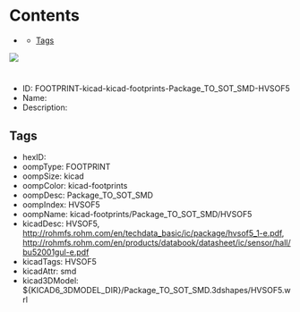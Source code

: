 



Contents
========

* [](#)
	* [Tags](#tags)
  
![][im]
# 

- ID: FOOTPRINT-kicad-kicad-footprints-Package_TO_SOT_SMD-HVSOF5
- Name: 
- Description: 

## Tags

- hexID: 
- oompType: FOOTPRINT
- oompSize: kicad
- oompColor: kicad-footprints
- oompDesc: Package_TO_SOT_SMD
- oompIndex: HVSOF5
- oompName: kicad-footprints/Package_TO_SOT_SMD/HVSOF5
- kicadDesc: HVSOF5, http://rohmfs.rohm.com/en/techdata_basic/ic/package/hvsof5_1-e.pdf, http://rohmfs.rohm.com/en/products/databook/datasheet/ic/sensor/hall/bu52001gul-e.pdf
- kicadTags: HVSOF5
- kicadAttr: smd
- kicad3DModel: ${KICAD6_3DMODEL_DIR}/Package_TO_SOT_SMD.3dshapes/HVSOF5.wrl



[im]: image.png
